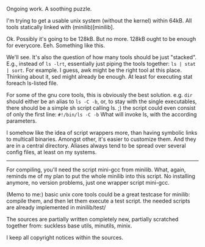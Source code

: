 Ongoing work. A soothing puzzle.

I'm trying to get a usable unix system (without the kernel)
within 64kB. All tools statically linked with (minilib)[minilib].

Ok. Possibly it's going to be 128kB.
But no more. 128kB ought to be enough for everycore. Eeh. Something like this.

We'll see. It's also the question of how many tools should be just "stacked".
E.g., instead of `ls -lrt`, essentially just piping the tools together: `ls | stat | sort`.
For example. I guess, awk might be the right tool at this place.
Thinking about it, sed might already be enough. 
At least for executing stat foreach ls-listed file.

For some of the gnu core tools, this is obviously the best solution.
e.g. `dir` should either be an alias to `ls -C -b`,
or, to stay with the single executables, 
there should be a simple sh script calling ls.
;) the script could even consist of only the first line: `#!/bin/ls -C -b`
What will invoke ls, with the according parameters.

I somehow like the idea of script wrappers more, 
than having symbolic links to multicall binaries.
Amongst other, it's easier to customize them.
And they are in a central directory. Aliases always tend to be spread 
over several config files, at least on my systems.

---

For compiling, you'll need the script mini-gcc from minilib.
What, again, reminds me of my plan to put the whole minilib into
this script. No installing anymore, no version problems, just 
one wrapper script mini-gcc. 




(Memo to me:) basic unix core tools could be a great testcase for minilib:
 compile them, and then let them execute a test script.
 the needed scripts are already implemented in minilib/test/




The sources are partially written completely new, 
partially scratched together from: suckless base utils, minutils, minix.

I keep all copyright notices within the sources.

